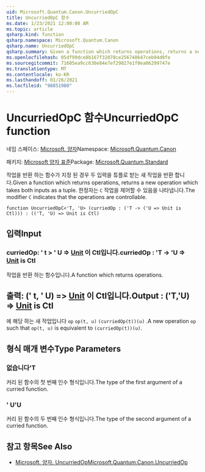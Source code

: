 ```yaml
---
uid: Microsoft.Quantum.Canon.UncurriedOpC
title: UncurriedOpC 함수
ms.date: 1/23/2021 12:00:00 AM
ms.topic: article
qsharp.kind: function
qsharp.namespace: Microsoft.Quantum.Canon
qsharp.name: UncurriedOpC
qsharp.summary: Given a function which returns operations, returns a new operation which takes both inputs as a tuple. The modifier `C` indicates that the operations are controllable.
ms.openlocfilehash: 05df99dce8b167f32078ce256748647ceb94d0fe
ms.sourcegitcommit: 71605ea9cc630e84e7ef29027e1f0ea06299747e
ms.translationtype: MT
ms.contentlocale: ko-KR
ms.lasthandoff: 01/26/2021
ms.locfileid: "98851980"
---
```

# <a name="uncurriedopc-function"></a><span data-ttu-id="a63f3-102">UncurriedOpC 함수</span><span class="sxs-lookup"><span data-stu-id="a63f3-102">UncurriedOpC function</span></span>

<span data-ttu-id="a63f3-103">네임 스페이스: [Microsoft. 양자](xref:Microsoft.Quantum.Canon)</span><span class="sxs-lookup"><span data-stu-id="a63f3-103">Namespace: [Microsoft.Quantum.Canon](xref:Microsoft.Quantum.Canon)</span></span>

<span data-ttu-id="a63f3-104">패키지: [Microsoft 양자 표준](https://nuget.org/packages/Microsoft.Quantum.Standard)</span><span class="sxs-lookup"><span data-stu-id="a63f3-104">Package: [Microsoft.Quantum.Standard](https://nuget.org/packages/Microsoft.Quantum.Standard)</span></span>


<span data-ttu-id="a63f3-105">작업을 반환 하는 함수가 지정 된 경우 두 입력을 튜플로 받는 새 작업을 반환 합니다.</span><span class="sxs-lookup"><span data-stu-id="a63f3-105">Given a function which returns operations, returns a new operation which takes both inputs as a tuple.</span></span>
<span data-ttu-id="a63f3-106">한정자는 `C` 작업을 제어할 수 있음을 나타냅니다.</span><span class="sxs-lookup"><span data-stu-id="a63f3-106">The modifier `C` indicates that the operations are controllable.</span></span>

```qsharp
function UncurriedOpC<'T, 'U> (curriedOp : ('T -> ('U => Unit is Ctl))) : (('T, 'U) => Unit is Ctl)
```


## <a name="input"></a><span data-ttu-id="a63f3-107">입력</span><span class="sxs-lookup"><span data-stu-id="a63f3-107">Input</span></span>

### <a name="curriedop--t---u--unit--is-ctl"></a><span data-ttu-id="a63f3-108">curriedOp: ' t > ' U => [Unit](xref:microsoft.quantum.lang-ref.unit)  이 Ctl입니다.</span><span class="sxs-lookup"><span data-stu-id="a63f3-108">curriedOp : 'T -> 'U => [Unit](xref:microsoft.quantum.lang-ref.unit)  is Ctl</span></span>

<span data-ttu-id="a63f3-109">작업을 반환 하는 함수입니다.</span><span class="sxs-lookup"><span data-stu-id="a63f3-109">A function which returns operations.</span></span>



## <a name="output--tu--unit--is-ctl"></a><span data-ttu-id="a63f3-110">출력: (' t, ' U) => [Unit](xref:microsoft.quantum.lang-ref.unit)  이 Ctl입니다.</span><span class="sxs-lookup"><span data-stu-id="a63f3-110">Output : ('T,'U) => [Unit](xref:microsoft.quantum.lang-ref.unit)  is Ctl</span></span>

<span data-ttu-id="a63f3-111">에 해당 하는 새 작업입니다 `op` `op(t, u)` `(curriedOp(t))(u)` .</span><span class="sxs-lookup"><span data-stu-id="a63f3-111">A new operation `op` such that `op(t, u)` is equivalent to `(curriedOp(t))(u)`.</span></span>

## <a name="type-parameters"></a><span data-ttu-id="a63f3-112">형식 매개 변수</span><span class="sxs-lookup"><span data-stu-id="a63f3-112">Type Parameters</span></span>

### <a name="t"></a><span data-ttu-id="a63f3-113">없습니다</span><span class="sxs-lookup"><span data-stu-id="a63f3-113">'T</span></span>

<span data-ttu-id="a63f3-114">커리 된 함수의 첫 번째 인수 형식입니다.</span><span class="sxs-lookup"><span data-stu-id="a63f3-114">The type of the first argument of a curried function.</span></span>
### <a name="u"></a><span data-ttu-id="a63f3-115">' U</span><span class="sxs-lookup"><span data-stu-id="a63f3-115">'U</span></span>

<span data-ttu-id="a63f3-116">커리 된 함수의 두 번째 인수 형식입니다.</span><span class="sxs-lookup"><span data-stu-id="a63f3-116">The type of the second argument of a curried function.</span></span>

## <a name="see-also"></a><span data-ttu-id="a63f3-117">참고 항목</span><span class="sxs-lookup"><span data-stu-id="a63f3-117">See Also</span></span>

- [<span data-ttu-id="a63f3-118">Microsoft. 양자. UncurriedOp</span><span class="sxs-lookup"><span data-stu-id="a63f3-118">Microsoft.Quantum.Canon.UncurriedOp</span></span>](xref:Microsoft.Quantum.Canon.UncurriedOp)